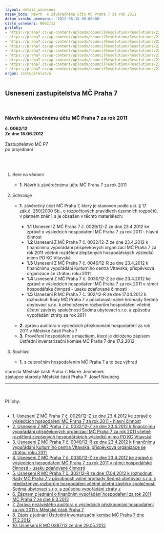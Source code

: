 ```yaml
---
layout: detail_usneseni
nazev_bodu: Návrh  k závěrečnému účtu MČ Praha 7 za rok 2011
datum_vzniku_usneseni: '2012-06-18 00:00:00'
cislo_usneseni: 0062/12
prilohy:
- https://praha7.cz/wp-content/uploads/councilResolution/Resolutions/22132/3-12-usnesen%c3%ad_ke_zpr%c3%a1v%c4%9b_o_v%c3%bdsledku_hosp_m%c4%8dp7_2011_-h%c4%8d.doc
- https://praha7.cz/wp-content/uploads/councilResolution/Resolutions/22132/3-12-usneseni_zmc__32-2012_k_fin_vypor_po_m%c4%8dp7_2011.doc
- https://praha7.cz/wp-content/uploads/councilResolution/Resolutions/22132/3-12-usneseni_m%c4%8dp7_vyporadani_kc_vltavska2011.doc
- https://praha7.cz/wp-content/uploads/councilResolution/Resolutions/22132/3-12-0030.doc
- https://praha7.cz/wp-content/uploads/councilResolution/Resolutions/22132/3-12-u_rmc_302.doc
- https://praha7.cz/wp-content/uploads/councilResolution/Resolutions/22132/3-12-vyporadani_hospodareni_2011.pdf
- https://praha7.cz/wp-content/uploads/councilResolution/Resolutions/22132/Zpr_audit_2012w.pdf
- https://praha7.cz/wp-content/uploads/councilResolution/Resolutions/22132/3-12-inventarizace2011.pdf
- https://praha7.cz/wp-content/uploads/councilResolution/Resolutions/22132/3-12-usneseni_rmc_387_k_zaver_uctu.doc
organ: zastupitelstvo
---
```

<div id="ucUsn_pList" class="usn">
	<span><h2>Usnesení zastupitelstva MČ Praha 7 </h2>
<br></span><div class="standBody">
<span><h3>Návrh  k závěrečnému účtu MČ Praha 7 za rok 2011</h3></span><div class="center">
		<strong>č. 0062/12</strong><br>
	</div>
<div class="center">
		<strong>Ze dne 18.06.2012</strong><br><br>
	</div>Zastupitelstvo MČ P7<br>po projednání<br><br><br><ol>
<br><li>Bere na vědomí<br><ul>
<br><li>
<strong>1.</strong> Návrh k závěrečnému účtu MČ Praha 7 za rok 2011</li>
</ul>
<br>
</li>
<li>Schvaluje<br><ul>
<br><li>
<strong>1.</strong> závěrečný účet MČ Praha 7, který je stanoven podle ust. § 17 zák.č. 250/2000 Sb., o rozpočtových pravidlech územních rozpočtů, v platném znění, a je obsažen v těchto materiálech:<br><ul>
<br><li>
<strong>1.1</strong> Usnesení Z MČ Praha 7 č. 0029/12-Z ze dne 23.4.2012 ke zprávě o výsledcích hospodaření MČ Praha 7 za rok 2011 - hlavní činnost<br>
</li>
<li>
<strong>1.2</strong> Usnesení Z MČ Praha 7 č. 0032/12-Z ze dne 23.4.2012 k finančnímu vypořádání příspěvkových organizací MČ Praha 7 za rok 2011 včetně rozdělení zlepšených hospodářských výsledků mimo PO KC Vltavská<br>
</li>
<li>
<strong>1.3</strong> Usnesení Z MČ Praha 7 č. 0040/12-R ze dne 23.4.2012 k finančnímu vypořádání Kulturního centra Vltavská, příspěvková organizace se ztrátou roku 2011 <br>
</li>
<li>
<strong>1.4</strong> Usnesení Z MČ Praha 7 č. 0030/12-Z ze dne 23.4.2012 ke zprávě o výsledcích hospodaření MČ Praha 7 za rok 2011 v rámci hospodářské činnosti - úseku zdaňované činnosti<br>
</li>
<li>
<strong>1.5</strong> Usnesení R MČ Praha 7 č. 302/12-R ze dne 17.04.2012 k rozhodnutí Rady MČ Praha 7 v působnosti valné hromady Sedmá ubytovací s.r.o. k předloženým rozborům hospodaření včetně účetní závěrky společnosti Sedmá ubytovací s.r.o. a způsobu vypořádání ztráty za rok 2011</li>
</ul>
<br>
</li>
<li>
<strong>2.</strong> zprávu auditora o výsledcích přezkoumání hospodaření za rok 2011 v Městské části Praha 7<br>
</li>
<li>
<strong>3.</strong> Prověření hospodaření s majetkem, které je doloženo zápisem Ústřední inventarizační komise MČ Praha 7 dne 17.2.2012</li>
</ul>
<br>
</li>
<li>Souhlasí<br><ul>
<br><li>
<strong>1.</strong> s celoročním hospodařením MČ Praha 7 a to bez výhrad</li>
</ul>
</li>
</ol>starosta Městské části Praha 7: Marek Ječmének<br>zástupce starosty Městské části Praha 7: Josef Neuberg<br><hr>
<br><br>Přílohy: <br><ul>
<br><li>
<a href="/zdroj.aspx?typ=4&amp;id=46903&amp;sh=-858644811" target="_blank" title="Odkaz na soubor - 41 kB - nové okno">1. Usnesení Z MČ Praha 7 č. 0029/12-Z ze dne 23.4.2012 ke zprávě o výsledcích hospodaření MČ Praha 7 za rok 2011 - hlavní činnost</a> <br>
</li>
<li>
<a href="/zdroj.aspx?typ=4&amp;id=46904&amp;sh=-858540971" target="_blank" title="Odkaz na soubor - 48,5 kB - nové okno">2. Usnesení Z MČ Praha 7 č. 0032/12-Z ze dne 23.4.2012 k finančnímu vypořádání příspěvkových organizací MČ Praha 7 za rok 2011 včetně rozdělení zlepšených hospodářských výsledků mimo PO KC Vltavská</a> <br>
</li>
<li>
<a href="/zdroj.aspx?typ=4&amp;id=46905&amp;sh=-858713995" target="_blank" title="Odkaz na soubor - 32,5 kB - nové okno">3. Usnesení Z MČ Praha 7 č. 0040/12-R ze dne 23.4.2012 k finančnímu vypořádání Kulturního centra Vltavská, příspěvková organizace se ztrátou roku 2011 </a><br>
</li>
<li>
<a href="/zdroj.aspx?typ=4&amp;id=46906&amp;sh=-858608363" target="_blank" title="Odkaz na soubor - 30,5 kB - nové okno">4. Usnesení Z MČ Praha 7 č. 0030/12-Z ze dne 23.4.2012 ke zprávě o výsledcích hospodaření MČ Praha 7 za rok 2011 v rámci hospodářské činnosti - úseku zdaňované činnosti</a> <br>
</li>
<li>
<a href="/zdroj.aspx?typ=4&amp;id=46907&amp;sh=-858781387" target="_blank" title="Odkaz na soubor - 32,5 kB - nové okno">5. Usnesení R MČ Praha 7 č. 302/12-R ze dne 17.04.2012 k rozhodnutí Rady MČ Praha 7 v působnosti valné hromady Sedmá ubytovací s.r.o. k předloženým rozborům hospodaření včetně účetní závěrky společnosti Sedmá ubytovací s.r.o. a způsobu vypořádání ztráty z</a> <br>
</li>
<li>
<a href="/zdroj.aspx?typ=4&amp;id=46908&amp;sh=-859233067" target="_blank" title="Odkaz na soubor - 642,9 kB - nové okno">6. Záznam z jednání o finančním vypořádání hospodaření za rok 2011 MČ Praha 7 ze dne 9.3.2012</a> <br>
</li>
<li>
<a href="/zdroj.aspx?typ=4&amp;Id=58011&amp;sh=-937547563" target="_blank" title="Odkaz na soubor - 7,6 MB - nové okno">7. Zpráva nezávislého auditora o výsledcích přezkoumání hospodaření za rok 2011 v Městské části Praha 7</a><br>
</li>
<li>
<a href="/zdroj.aspx?typ=4&amp;id=46909&amp;sh=-859275019" target="_blank" title="Odkaz na soubor - 651,3 kB - nové okno">8. Zápis z jednání Ústřední inventarizační komise MČ Praha 7 dne 17.2.2012</a> <br>
</li>
<li>
<a href="/zdroj.aspx?typ=4&amp;id=46910&amp;sh=298009973" target="_blank" title="Odkaz na soubor - 34,5 kB - nové okno">10. Usnesení R MČ 0387/12 ze dne 29.05.2012</a> </li>
</ul>
</div>
</div>